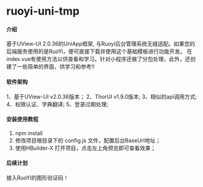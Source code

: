 # ruoyi-uni-tmp

#### 介绍

基于UView-UI 2.0.36的UniApp框架, 与Ruoyi后台管理系统无缝适配。如果您的后端服务使用的是RuoYi，便可直接下载并使用这个基础模板进行功能开发。
在index.vue有使用方法以供查看和学习。针对小程序还做了分包处理，此外，还创建了一些简单的界面，供学习和参考!!

#### 软件架构
1、基于UView-UI v2.0.36版本；
2、ThorUI v1.9.0版本;
3、相似的api调用方式;
4、权限认证、字典翻译;
5、登录过期处理;

#### 安装使用教程

1.  npm install
2.  修改项目根目录下的 config.js 文件，配置后台BaseUrl地址；
3.  使用HBuilder-X 打开项目，点击左上角预览即可查看效果；

#### 后续计划
接入RuoYI的图形验证码！
